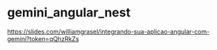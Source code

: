 # gemini_angular_nest

https://slides.com/williamgrasel/integrando-sua-aplicao-angular-com-gemini?token=qQhzRkZs

